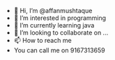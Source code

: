 - 👋 Hi, I’m @affanmushtaque
- 👀 I’m interested in programming 
- 🌱 I’m currently learning java
- 💞️ I’m looking to collaborate on ...
- 📫 How to reach me 
- You can call me on 9167313659

<!---
affanmushtaque/affanmushtaque is a ✨ special ✨ repository because its `README.md` (this file) appears on your GitHub profile.
You can click the Preview link to take a look at your changes.
--->
